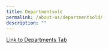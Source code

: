 ```yaml
---
title: Departmentsold
permalink: /about-us/departmentsold/
description: ""
---
```



<a href="/about-us/departments/english-language">Link to Departments Tab</a>
